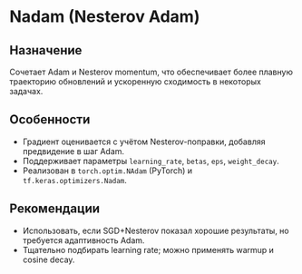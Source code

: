 # Nadam (Nesterov Adam)

## Назначение
Сочетает Adam и Nesterov momentum, что обеспечивает более плавную траекторию обновлений и ускоренную сходимость в некоторых задачах.

## Особенности
- Градиент оценивается с учётом Nesterov-поправки, добавляя предвидение в шаг Adam.
- Поддерживает параметры `learning_rate`, `betas`, `eps`, `weight_decay`.
- Реализован в `torch.optim.NAdam` (PyTorch) и `tf.keras.optimizers.Nadam`.

## Рекомендации
- Использовать, если SGD+Nesterov показал хорошие результаты, но требуется адаптивность Adam.
- Тщательно подбирать learning rate; можно применять warmup и cosine decay.
